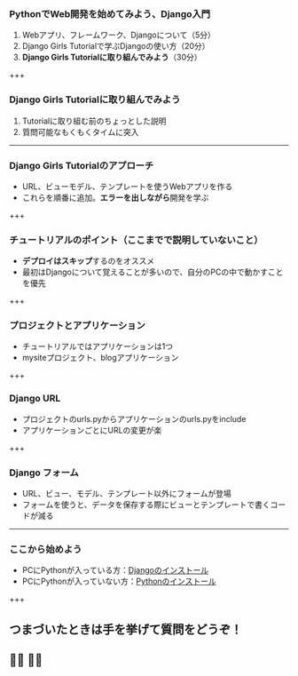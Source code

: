 ### PythonでWeb開発を始めてみよう、Django入門

1. Webアプリ、フレームワーク、Djangoについて（5分）
2. Django Girls Tutorialで学ぶDjangoの使い方（20分）
3. **Django Girls Tutorialに取り組んでみよう**（30分）

+++

### Django Girls Tutorialに取り組んでみよう

1. Tutorialに取り組む前のちょっとした説明
2. 質問可能なもくもくタイムに突入

---

### Django Girls Tutorialのアプローチ

- URL、ビューモデル、テンプレートを使うWebアプリを作る
- これらを順番に追加。**エラーを出しながら**開発を学ぶ

+++

### チュートリアルのポイント（ここまでで説明していないこと）

- **デプロイはスキップ**するのをオススメ
- 最初はDjangoについて覚えることが多いので、自分のPCの中で動かすことを優先

+++

### プロジェクトとアプリケーション

- チュートリアルではアプリケーションは1つ
- mysiteプロジェクト、blogアプリケーション

+++

### Django URL

- プロジェクトのurls.pyからアプリケーションのurls.pyをinclude
- アプリケーションごとにURLの変更が楽

+++

### Django フォーム

- URL、ビュー、モデル、テンプレート以外にフォームが登場
- フォームを使うと、データを保存する際にビューとテンプレートで書くコードが減る

---

### ここから始めよう

- PCにPythonが入っている方：[Djangoのインストール](https://tutorial.djangogirls.org/ja/django_installation/)
- PCにPythonが入っていない方：[Pythonのインストール](https://tutorial.djangogirls.org/ja/python_installation/)

+++

## つまづいたときは手を挙げて質問をどうぞ！

## 🙋‍♀️ 🙋‍♂️
